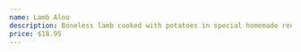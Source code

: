 ```yaml
---
name: Lamb Aloo
description: Boneless lamb cooked with potatoes in special homemade red chilli sauce.
price: $18.95
---
```

